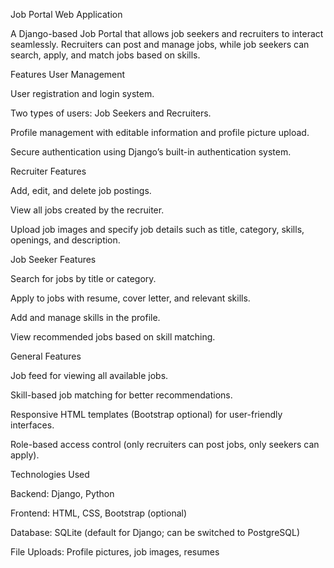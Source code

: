 Job Portal Web Application

A Django-based Job Portal that allows job seekers and recruiters to interact seamlessly. Recruiters can post and manage jobs, while job seekers can search, apply, and match jobs based on skills.

Features
User Management

User registration and login system.

Two types of users: Job Seekers and Recruiters.

Profile management with editable information and profile picture upload.

Secure authentication using Django’s built-in authentication system.

Recruiter Features

Add, edit, and delete job postings.

View all jobs created by the recruiter.

Upload job images and specify job details such as title, category, skills, openings, and description.

Job Seeker Features

Search for jobs by title or category.

Apply to jobs with resume, cover letter, and relevant skills.

Add and manage skills in the profile.

View recommended jobs based on skill matching.

General Features

Job feed for viewing all available jobs.

Skill-based job matching for better recommendations.

Responsive HTML templates (Bootstrap optional) for user-friendly interfaces.

Role-based access control (only recruiters can post jobs, only seekers can apply).

Technologies Used

Backend: Django, Python

Frontend: HTML, CSS, Bootstrap (optional)

Database: SQLite (default for Django; can be switched to PostgreSQL)

File Uploads: Profile pictures, job images, resumes
